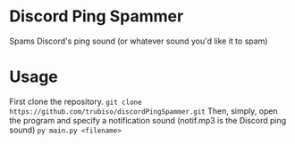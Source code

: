 # Discord Ping Spammer
 Spams Discord's ping sound (or whatever sound you'd like it to spam)
# Usage
 First clone the repository.
 `git clone https://github.com/trubiso/discordPingSpammer.git`
 Then, simply, open the program and specify a notification sound (notif.mp3 is the Discord ping sound)
 `py main.py <filename>`